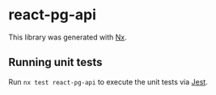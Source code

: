 # react-pg-api

This library was generated with [Nx](https://nx.dev).

## Running unit tests

Run `nx test react-pg-api` to execute the unit tests via [Jest](https://jestjs.io).
